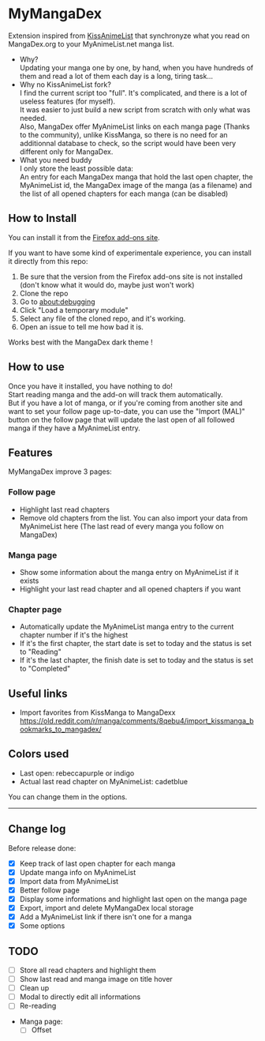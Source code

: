 # MyMangaDex
Extension inspired from [KissAnimeList](https://github.com/lolamtisch/KissAnimeList) that synchronyze what you read on MangaDex.org to your MyAnimeList.net manga list.

* Why?  
Updating your manga one by one, by hand, when you have hundreds of them and read a lot of them each day is a long, tiring task...
* Why no KissAnimeList fork?  
I find the current script too "full". It's complicated, and there is a lot of useless features (for myself).  
It was easier to just build a new script from scratch with only what was needed.  
Also, MangaDex offer MyAnimeList links on each manga page (Thanks to the community), unlike KissManga, so there is no need for an additionnal database to check, so the script would have been very different only for MangaDex.
* What you need buddy  
I only store the least possible data:  
An entry for each MangaDex manga that hold the last open chapter, the MyAnimeList id, the MangaDex image of the manga (as a filename) and the list of all opened chapters for each manga (can be disabled)

## How to Install
You can install it from the [Firefox add-ons site](https://addons.mozilla.org/fr/firefox/addon/mymangadex/).

If you want to have some kind of experimentale experience, you can install it directly from this repo:
1. Be sure that the version from the Firefox add-ons site is not installed (don't know what it would do, maybe just won't work)
2. Clone the repo
3. Go to [about:debugging](about:debugging)
4. Click "Load a temporary module"
5. Select any file of the cloned repo, and it's working.
6. Open an issue to tell me how bad it is.

Works best with the MangaDex dark theme !

## How to use
Once you have it installed, you have nothing to do!  
Start reading manga and the add-on will track them automatically.  
But if you have a lot of manga, or if you're coming from another site and want to set your follow page up-to-date, you can use the "Import (MAL)" button on the follow page that will update the last open of all followed manga if they have a MyAnimeList entry.

## Features
MyMangaDex improve 3 pages:
### Follow page
* Highlight last read chapters
* Remove old chapters from the list.
You can also import your data from MyAnimeList here (The last read of every manga you follow on MangaDex)

### Manga page
* Show some information about the manga entry on MyAnimeList if it exists
* Highlight your last read chapter and all opened chapters if you want

### Chapter page
* Automatically update the MyAnimeList manga entry to the current chapter number if it's the highest
* If it's the first chapter, the start date is set to today and the status is set to "Reading"
* If it's the last chapter, the finish date is set to today and the status is set to "Completed"

## Useful links
* Import favorites from KissManga to MangaDexx https://old.reddit.com/r/manga/comments/8qebu4/import_kissmanga_bookmarks_to_mangadex/

## Colors used
* Last open: rebeccapurple or indigo
* Actual last read chapter on MyAnimeList: cadetblue

You can change them in the options.

---

## Change log
Before release done:
- [x] Keep track of last open chapter for each manga
- [x] Update manga info on MyAnimeList
- [x] Import data from MyAnimeList
- [x] Better follow page
- [x] Display some informations and highlight last open on the manga page
- [x] Export, import and delete MyMangaDex local storage
- [x] Add a MyAnimeList link if there isn't one for a manga
- [x] Some options

## TODO
* [ ] Store all read chapters and highlight them
* [ ] Show last read and manga image on title hover
* [ ] Clean up
* [ ] Modal to directly edit all informations
* [ ] Re-reading
* Manga page:
  * [ ] Offset